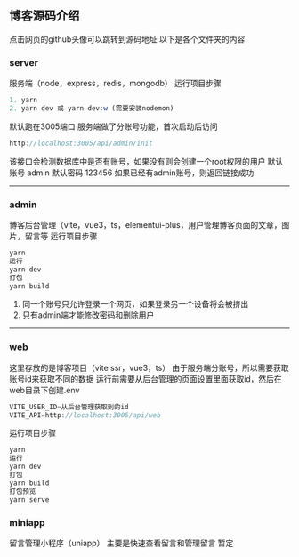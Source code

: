## 博客源码介绍
点击网页的github头像可以跳转到源码地址
以下是各个文件夹的内容
### server
服务端（node，express，redis，mongodb）
运行项目步骤
``` js
1. yarn
2. yarn dev 或 yarn dev:w (需要安装nodemon)
```
默认跑在3005端口
服务端做了分账号功能，首次启动后访问
``` js
http://localhost:3005/api/admin/init
```
该接口会检测数据库中是否有账号，如果没有则会创建一个root权限的用户
默认账号 admin
默认密码 123456
如果已经有admin账号，则返回链接成功

------------------------------------

### admin
博客后台管理（vite，vue3，ts，elementui-plus，用户管理博客页面的文章，图片，留言等
运行项目步骤
``` js
yarn
运行
yarn dev
打包
yarn build
```

  1. 同一个账号只允许登录一个网页，如果登录另一个设备将会被挤出
  2. 只有admin端才能修改密码和删除用户	


------------------------------------

### web 
这里存放的是博客项目（vite ssr，vue3，ts）
由于服务端分账号，所以需要获取账号id来获取不同的数据
运行前需要从后台管理的页面设置里面获取id，然后在web目录下创建.env
``` js
VITE_USER_ID=从后台管理获取到的id
VITE_API=http://localhost:3005/api/web
```
运行项目步骤
``` js
yarn
运行
yarn dev
打包
yarn build
打包预览
yarn serve
```
### miniapp
留言管理小程序（uniapp）
主要是快速查看留言和管理留言
暂定
